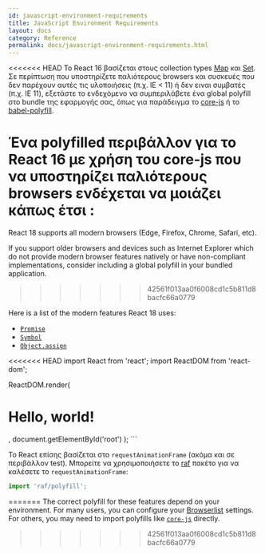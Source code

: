 ```yaml
---
id: javascript-environment-requirements
title: JavaScript Environment Requirements
layout: docs
category: Reference
permalink: docs/javascript-environment-requirements.html
---
```


<<<<<<< HEAD
Το React 16 βασίζεται στους collection types [Map](https://developer.mozilla.org/en-US/docs/Web/JavaScript/Reference/Global_Objects/Map) και [Set](https://developer.mozilla.org/en-US/docs/Web/JavaScript/Reference/Global_Objects/Set). Σε περίπτωση που υποστηρίζετε παλιότερους browsers και συσκευές που δεν παρέχουν αυτές τις υλοποιήσεις (π.χ. IE < 11) ή δεν ειναι συμβατές (π.χ. IE 11), εξετάστε το ενδεχόμενο να συμπεριλάβετε ένα global polyfill στο bundle της εφαρμογής σας, όπως για παράδειγμα το [core-js](https://github.com/zloirock/core-js) ή το [babel-polyfill](https://babeljs.io/docs/usage/polyfill/).

Ένα polyfilled περιβάλλον για το React 16 με χρήση του core-js που να υποστηρίζει παλιότερους browsers ενδέχεται να μοιάζει κάπως έτσι :
=======
React 18 supports all modern browsers (Edge, Firefox, Chrome, Safari, etc).

If you support older browsers and devices such as Internet Explorer which do not provide modern browser features natively or have non-compliant implementations, consider including a global polyfill in your bundled application.
>>>>>>> 42561f013aa0f6008cd1c5b811d8bacfc66a0779

Here is a list of the modern features React 18 uses:
- [`Promise`](https://developer.mozilla.org/en-US/docs/Web/JavaScript/Reference/Global_Objects/Promise)
- [`Symbol`](https://developer.mozilla.org/en-US/docs/Web/JavaScript/Reference/Global_Objects/Symbol)
- [`Object.assign`](https://developer.mozilla.org/en-US/docs/Web/JavaScript/Reference/Global_Objects/Object/assign)

<<<<<<< HEAD
import React from 'react';
import ReactDOM from 'react-dom';

ReactDOM.render(
  <h1>Hello, world!</h1>,
  document.getElementById('root')
);
```

Το React επίσης βασίζεται στο `requestAnimationFrame` (ακόμα και σε περιβάλλον test).
Μπορείτε να χρησιμοποιήσετε το [raf](https://www.npmjs.com/package/raf) πακέτο για να καλέσετε το `requestAnimationFrame`:

```js
import 'raf/polyfill';
```
=======
The correct polyfill for these features depend on your environment. For many users, you can configure your [Browserlist](https://github.com/browserslist/browserslist) settings. For others, you may need to import polyfills like [`core-js`](https://github.com/zloirock/core-js) directly.
>>>>>>> 42561f013aa0f6008cd1c5b811d8bacfc66a0779
